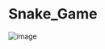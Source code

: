 # Snake_Game

![image](https://user-images.githubusercontent.com/66507072/143289627-bebe6e2b-2900-43f6-9030-f13b12cf380a.png)
